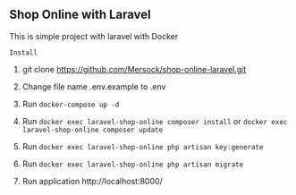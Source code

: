 ## Shop Online with Laravel

This is simple project with laravel with Docker 

`Install`

1. git clone https://github.com/Mersock/shop-online-laravel.git

2. Change file name .env.example to .env

3. Run  `docker-compose up -d`

4. Run  `docker exec laravel-shop-online composer install` or `docker exec laravel-shop-online composer update` 

5. Run  `docker exec laravel-shop-online php artisan key:generate`

6. Run  `docker exec laravel-shop-online php artisan migrate`

7. Run application http://localhost:8000/
